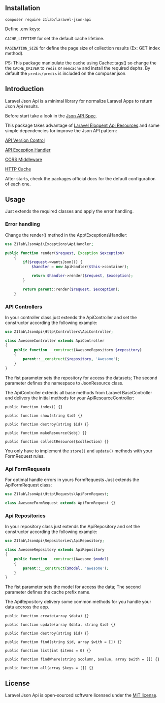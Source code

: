 ## Installation

```
composer require z1lab/laravel-json-api
```

Define .env keys:

`CACHE_LIFETIME` for set the default cache lifetime.

`PAGINATION_SIZE` for define the page size of collection results (Ex: GET index method).

PS: This package manipulate the cache using Cache::tags() so change the the `CACHE_DRIVER` to `redis` or `memcache` and install the required dephs. By default the `predis/predis` is included on the composer.json.

## Introduction

Laravel Json Api is a minimal library for normalize Laravel Apps to return Json Api results.

Before start take a look in the [Json API Spec](https://jsonapi.org/).

This package takes advantage of [Laravel Eloquent Api Resources](https://laravel.com/docs/5.7/eloquent-resources) and some simple dependencies for improve the Json API pattern:

[API Version Control](https://github.com/juampi92/api-resources)

[API Exception Handler](https://github.com/esbenp/heimdal)

[CORS Middleware](https://github.com/barryvdh/laravel-cors)

[HTTP Cache](https://github.com/barryvdh/laravel-httpcache)

After starts, check the packages official docs for the default configuration of each one.

## Usage

Just extends the required classes and apply the error handling.

### Error handling

Change the render() method in the App\Exceptions\Handler:

``` php
use Z1lab\JsonApi\Exceptions\ApiHandler;

public function render($request, Exception $exception)
    {
        if($request->wantsJson()) {
            $handler = new ApiHandler($this->container);

            return $handler->render($request, $exception);
        }

        return parent::render($request, $exception);
    }
```

### API Controllers

In your controller class just extends the ApiController and set the constructor according the following example:

``` php
use Z1lab\JsonApi\Http\Controllers\ApiController;

class AwesomeController extends ApiController
{
    public function __construct(AwesomeRepository $repository)
    {
        parent::__construct($repository, 'Awesome');
    }
}
```

The fist parameter sets the repository for access the datasets; The second parameter defines the namespace to JsonResource class.

The ApiController extends all base methods from Laravel BaseController and delivery the initial methods for your ApiResourceController:

`public function index() {}`

`public function show(string $id) {}`

`public function destroy(string $id) {}`

`public function makeResource($obj) {}`

`public function collectResource($collection) {}`

You only have to implement the `store()` and `update()` methods with your FormRequest rules.

### Api FormRequests

For optimal handle errors in yours FormRequests Just extends the ApiFormRequest class:

``` php
use Z1lab\JsonApi\Http\Requests\ApiFormRequest;

class AwesomeFormRequest extends ApiFormRequest {}
```

### Api Repositories

In your repository class just extends the ApiRepository and set the constructor according the following example:

``` php
use Z1lab\JsonApi\Repositories\ApiRepository;

class AwesomeRepository extends ApiRepository
{
    public function __construct(Awesome $model)
    {
        parent::__construct($model, 'awesome');
    }
}
```

The fist parameter sets the model for access the data; The second parameter defines the cache prefix name.

The ApiRepository delivery some common methods for you handle your data accross the app.

`public function create(array $data) {}`

`public function update(array $data, string $id) {}`

`public function destroy(string $id) {}`

`public function find(string $id, array $with = []) {}`

`public function list(int $items = 0) {}`

`public function findWhere(string $column, $value, array $with = []) {}`

`public function all(array $keys = []) {}`

## License

Laravel Json Api is open-sourced software licensed under the [MIT license](https://opensource.org/licenses/MIT).